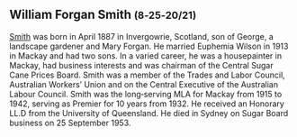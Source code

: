 
## William Forgan Smith <small>(8‑25‑20/21)</small>

[Smith](https://adb.anu.edu.au/biography/smith-william-forgan-bill-8489) was born in April 1887 in Invergowrie, Scotland, son of George, a landscape gardener and Mary Forgan. He married Euphemia Wilson in 1913 in Mackay and had two sons. In a varied career, he was a housepainter in Mackay, had business interests and was chairman of the Central Sugar Cane Prices Board. Smith was a member of the Trades and Labor Council, Australian Workers’ Union and on the Central Executive of the Australian Labour Council. Smith was the long‑serving MLA for Mackay from 1915 to 1942, serving as Premier for 10 years from 1932. He received an Honorary LL.D from the University of Queensland. He died in Sydney on Sugar Board business on 25 September 1953. 
